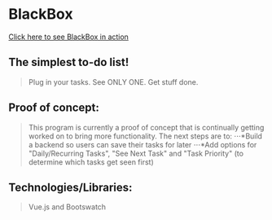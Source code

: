 # BlackBox
[Click here to see BlackBox in action](http://right-pickle.surge.sh/#/)

## The simplest to-do list!
>Plug in your tasks.
>See ONLY ONE.
>Get stuff done.

## Proof of concept:
>This program is currently a proof of concept that is continually getting worked on to bring more functionality.
>The next steps are to:
⋅⋅⋅*Build a backend so users can save their tasks for later
⋅⋅⋅*Add options for "Daily/Recurring Tasks", "See Next Task" and "Task Priority" (to determine which tasks get seen first)

## Technologies/Libraries:
>Vue.js and Bootswatch



